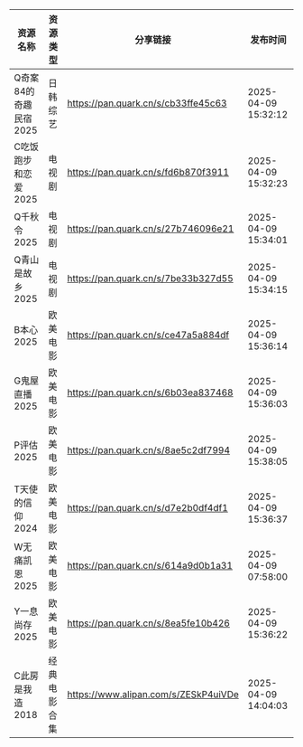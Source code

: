 | 资源名称           | 资源类型   | 分享链接                                 | 发布时间                |
| -------------- | ------ | ------------------------------------ | ------------------- |
| Q奇案84的奇趣民宿2025 | 日韩综艺   | https://pan.quark.cn/s/cb33ffe45c63  | 2025-04-09 15:32:12 |
| C吃饭跑步和恋爱2025   | 电视剧    | https://pan.quark.cn/s/fd6b870f3911  | 2025-04-09 15:32:23 |
| Q千秋令2025       | 电视剧    | https://pan.quark.cn/s/27b746096e21  | 2025-04-09 15:34:01 |
| Q青山是故乡2025     | 电视剧    | https://pan.quark.cn/s/7be33b327d55  | 2025-04-09 15:34:15 |
| B本心2025        | 欧美电影   | https://pan.quark.cn/s/ce47a5a884df  | 2025-04-09 15:36:14 |
| G鬼屋直播2025      | 欧美电影   | https://pan.quark.cn/s/6b03ea837468  | 2025-04-09 15:36:03 |
| P评估2025        | 欧美电影   | https://pan.quark.cn/s/8ae5c2df7994  | 2025-04-09 15:38:05 |
| T天使的信仰2024     | 欧美电影   | https://pan.quark.cn/s/d7e2b0df4df1  | 2025-04-09 15:36:37 |
| W无痛凯恩2025      | 欧美电影   | https://pan.quark.cn/s/614a9d0b1a31  | 2025-04-09 07:58:00 |
| Y一息尚存2025      | 欧美电影   | https://pan.quark.cn/s/8ea5fe10b426  | 2025-04-09 15:36:22 |
| C此房是我造2018     | 经典电影合集 | https://www.alipan.com/s/ZESkP4uiVDe | 2025-04-09 14:04:03 |
